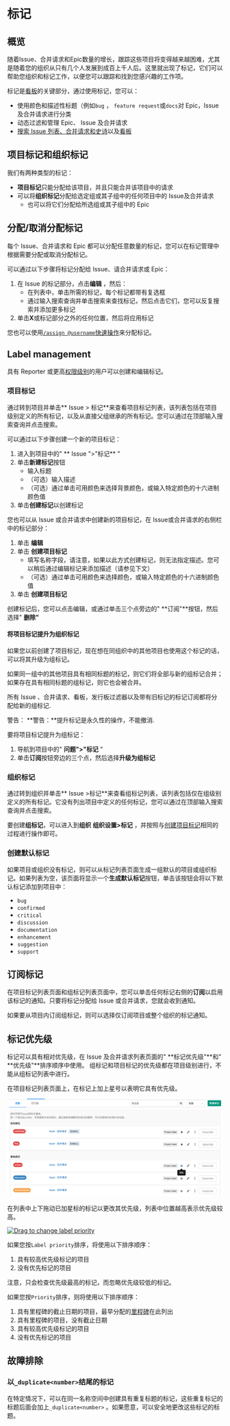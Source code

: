 # 标记[](#label "Permalink")

## 概览[](#overview "Permalink")

随着Issue、合并请求和Epic数量的增长，跟踪这些项目将变得越来越困难，尤其是随着您的组织从只有几个人发展到成百上千人后。这里就出现了标记，它们可以帮助您组织和标记工作，以便您可以跟踪和找到您感兴趣的工作项。

标记是[看板](/docs/user/project/kanban.md)的关键部分，通过使用标记，您可以：

*   使用颜色和描述性标题（例如`bug` ， `feature request`或`docs`对 Epic，Issue 及合并请求进行分类
*   动态过滤和管理 Epic、 Issue 及合并请求
*   [搜索 Issue 列表、合并请求和史诗](/docs/user/search.md#issues-and-merge-requests)以及[看板](/docs/user/search.md#issue-boards) 

## 项目标记和组织标记[](#project-labels-and-group-labels "Permalink")

我们有两种类型的标记：

*   **项目标记**只能分配给该项目，并且只能合并该项目中的请求
*   可以将**组织标记**分配给选定组或其子组中的任何项目中的 Issue及合并请求
    *   也可以将它们分配给所选组或其子组中的 Epic

## 分配/取消分配标记[](#assign-and-unassign-labels "Permalink")

每个 Issue、合并请求和 Epic 都可以分配任意数量的标记，您可以在标记管理中根据需要分配或取消分配标记。

可以通过以下步骤将标记分配给 Issue、请合并请求或 Epic：

1.  在 Issue 的标记部分，点击**编辑** ，然后：
    *   在列表中，单击所需的标记，每个标记都带有复选框
    *   通过输入搜索查询并单击搜索来查找标记，然后点击它们，您可以反复搜索并添加更多标记
2.  单击**X**或标记部分之外的任何位置，然后将应用标记

您也可以使用[`/assign @username`快速操作](/docs/user/project/quick-actions.md)来分配标记。

## Label management[](#label-management "Permalink")

具有 Reporter 或更高[权限级别](../permissions.html)的用户可以创建和编辑标记。

### 项目标记[](#project-labels "Permalink")

通过转到项目并单击** Issue > 标记**来查看项目标记列表，该列表包括在项目级别定义的所有标记，以及从直接父组继承的所有标记。您可以通过在顶部输入搜索查询并点击搜索。

可以通过以下步骤创建一个新的项目标记：

1.  进入到项目中的" ** Issue ">"标记** "
2.  单击**新建标记**按钮
    *   输入标题
    *   （可选）输入描述
    *   （可选）通过单击可用颜色来选择背景颜色，或输入特定颜色的十六进制颜色值
3.  单击**创建标记**以创建标记

您也可以从 Issue 或合并请求中创建新的项目标记，在 Issue或合并请求的右侧栏中的标记部分：

1.  单击 **编辑**
2.  单击 **创建项目标记**
    *   填写名称字段，请注意，如果以此方式创建标记，则无法指定描述。您可以稍后通过编辑标记来添加描述（请参见下文）
    *   （可选）通过单击可用颜色来选择颜色，或输入特定颜色的十六进制颜色值
3.  单击 **创建项目标记**

创建标记后，您可以点击编辑，或通过单击三个点旁边的" **订阅"**按钮，然后选择" **删除"** 

#### 将项目标记提升为组织标记[](#promote-a-project-label-to-a-group-label "Permalink")

如果您以前创建了项目标记，现在想在同组织中的其他项目也使用这个标记的话，可以将其升级为组标记。

如果同一组中的其他项目具有相同标题的标记，则它们将全部与新的组标记合并；如果存在具有相同标题的组标记，则它也会被合并。

所有 Issue 、合并请求、看板，发行板过滤器以及带有旧标记的标记订阅都将分配给新的组标记.

警告： **警告：**提升标记是永久性的操作，不能撤消.

要将项目标记提升为组标记：

1.  导航到项目中的" **问题">"标记** "
2.  单击**订阅**按钮旁边的三个点，然后选择**升级为组标记** 

### 组织标记[](#group-labels "Permalink")

通过转到组织并单击** Issue >标记**来查看组标记列表，该列表包括仅在组级别定义的所有标记。它没有列出项目中定义的任何标记，您可以通过在顶部输入搜索查询并点击搜索。

要创建**组标记**，可以进入到**组织** **组织设置>标记** ，并按照与[创建项目标记](#project-labels)相同的过程进行操作即可。

### 创建默认标记[](#generate-default-labels "Permalink")

如果项目或组织没有标记，则可以从标记列表页面生成一组默认的项目或组织标记。如果列表为空，该页面将显示一个**生成默认标记**按钮，单击该按钮会将以下默认标记添加到项目中：

*   `bug`
*   `confirmed`
*   `critical`
*   `discussion`
*   `documentation`
*   `enhancement`
*   `suggestion`
*   `support`

## 订阅标记[](#subscribing-to-labels "Permalink")

在项目标记列表页面和组标记列表页面中，您可以单击任何标记右侧的**订阅**以启用该标记的通知。只要将标记分配给 Issue 或合并请求，您就会收到通知。

如果要从项目内订阅组标记，则可以选择仅订阅项目或整个组织的标记通知。

## 标记优先级[](#label-priority "Permalink")

标记可以具有相对优先级，在 Issue 及合并请求列表页面的" **标记优先级"**和" **优先级"**排序顺序中使用。 组标记和项目标记的优先级都在项目级别进行，不能从组标记列表中进行。

在项目标记列表页面上，在标记上加上星号以表明它具有优先级。

[![Labels prioritized](/docs/img/labels_prioritized_v12_1.png)](/docs/img/labels_prioritized_v12_1.png)

在列表中上下拖动已加星标的标记以更改其优先级，列表中位置越高表示优先级较高。

[![Drag to change label priority](/docs/img/labels_drag_priority_v12_1.png)](/docs/img/labels_drag_priority_v12_1.gif)

如果您按`Label priority`排序，将使用以下排序顺序：

1.  具有较高优先级标记的项目
2.  没有优先标记的项目

注意，只会检查优先级最高的标记，而忽略优先级较低的标记。

如果您按`Priority`排序，则将使用以下排序顺序：

1.  具有里程碑的截止日期的项目，最早分配的[里程碑](/docs/user/project/milestone.md)在此列出
2.  具有里程碑的项目，没有截止日期
3.  具有较高优先级标记的项目
4.  没有优先标记的项目

## 故障排除[](#troubleshooting "Permalink")

### 以`_duplicate<number>`结尾的标记[](#some-label-titles-end-with-_duplicatenumber "Permalink")

在特定情况下，可以在同一名称空间中创建具有重复标题的标记，这些重复标记的标题后面会加上`_duplicate<number>` 。如果愿意，可以安全地更改这些标记的标题。